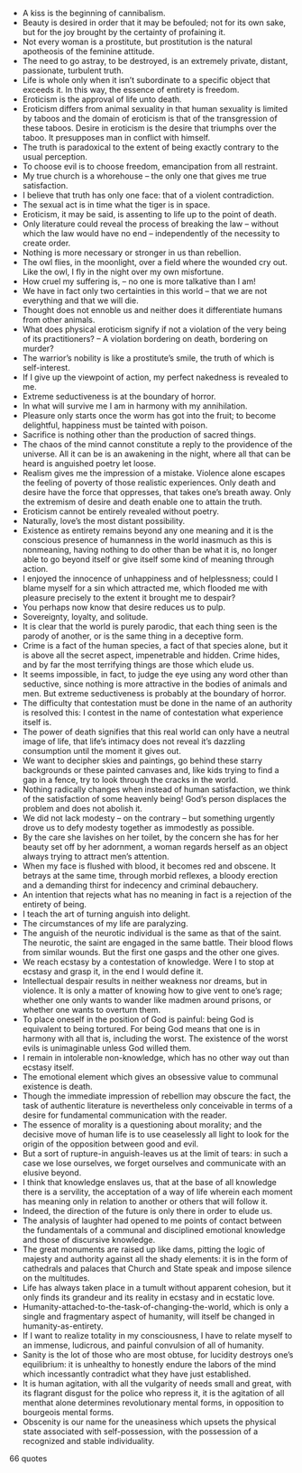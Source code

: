  - A kiss is the beginning of cannibalism.
 - Beauty is desired in order that it may be befouled; not for its own sake, but for the joy brought by the certainty of profaining it.
 - Not every woman is a prostitute, but prostitution is the natural apotheosis of the feminine attitude.
 - The need to go astray, to be destroyed, is an extremely private, distant, passionate, turbulent truth.
 - Life is whole only when it isn’t subordinate to a specific object that exceeds it. In this way, the essence of entirety is freedom.
 - Eroticism is the approval of life unto death.
 - Eroticism differs from animal sexuality in that human sexuality is limited by taboos and the domain of eroticism is that of the transgression of these taboos. Desire in eroticism is the desire that triumphs over the taboo. It presupposes man in conflict with himself.
 - The truth is paradoxical to the extent of being exactly contrary to the usual perception.
 - To choose evil is to choose freedom, emancipation from all restraint.
 - My true church is a whorehouse – the only one that gives me true satisfaction.
 - I believe that truth has only one face: that of a violent contradiction.
 - The sexual act is in time what the tiger is in space.
 - Eroticism, it may be said, is assenting to life up to the point of death.
 - Only literature could reveal the process of breaking the law – without which the law would have no end – independently of the necessity to create order.
 - Nothing is more necessary or stronger in us than rebellion.
 - The owl flies, in the moonlight, over a field where the wounded cry out. Like the owl, I fly in the night over my own misfortune.
 - How cruel my suffering is, – no one is more talkative than I am!
 - We have in fact only two certainties in this world – that we are not everything and that we will die.
 - Thought does not ennoble us and neither does it differentiate humans from other animals.
 - What does physical eroticism signify if not a violation of the very being of its practitioners? – A violation bordering on death, bordering on murder?
 - The warrior’s nobility is like a prostitute’s smile, the truth of which is self-interest.
 - If I give up the viewpoint of action, my perfect nakedness is revealed to me.
 - Extreme seductiveness is at the boundary of horror.
 - In what will survive me I am in harmony with my annihilation.
 - Pleasure only starts once the worm has got into the fruit; to become delightful, happiness must be tainted with poison.
 - Sacrifice is nothing other than the production of sacred things.
 - The chaos of the mind cannot constitute a reply to the providence of the universe. All it can be is an awakening in the night, where all that can be heard is anguished poetry let loose.
 - Realism gives me the impression of a mistake. Violence alone escapes the feeling of poverty of those realistic experiences. Only death and desire have the force that oppresses, that takes one’s breath away. Only the extremism of desire and death enable one to attain the truth.
 - Eroticism cannot be entirely revealed without poetry.
 - Naturally, love’s the most distant possibility.
 - Existence as entirety remains beyond any one meaning and it is the conscious presence of humanness in the world inasmuch as this is nonmeaning, having nothing to do other than be what it is, no longer able to go beyond itself or give itself some kind of meaning through action.
 - I enjoyed the innocence of unhappiness and of helplessness; could I blame myself for a sin which attracted me, which flooded me with pleasure precisely to the extent it brought me to despair?
 - You perhaps now know that desire reduces us to pulp.
 - Sovereignty, loyalty, and solitude.
 - It is clear that the world is purely parodic, that each thing seen is the parody of another, or is the same thing in a deceptive form.
 - Crime is a fact of the human species, a fact of that species alone, but it is above all the secret aspect, impenetrable and hidden. Crime hides, and by far the most terrifying things are those which elude us.
 - It seems impossible, in fact, to judge the eye using any word other than seductive, since nothing is more attractive in the bodies of animals and men. But extreme seductiveness is probably at the boundary of horror.
 - The difficulty that contestation must be done in the name of an authority is resolved this: I contest in the name of contestation what experience itself is.
 - The power of death signifies that this real world can only have a neutral image of life, that life’s intimacy does not reveal it’s dazzling consumption until the moment it gives out.
 - We want to decipher skies and paintings, go behind these starry backgrounds or these painted canvases and, like kids trying to find a gap in a fence, try to look through the cracks in the world.
 - Nothing radically changes when instead of human satisfaction, we think of the satisfaction of some heavenly being! God’s person displaces the problem and does not abolish it.
 - We did not lack modesty – on the contrary – but something urgently drove us to defy modesty together as immodestly as possible.
 - By the care she lavishes on her toilet, by the concern she has for her beauty set off by her adornment, a woman regards herself as an object always trying to attract men’s attention.
 - When my face is flushed with blood, it becomes red and obscene. It betrays at the same time, through morbid reflexes, a bloody erection and a demanding thirst for indecency and criminal debauchery.
 - An intention that rejects what has no meaning in fact is a rejection of the entirety of being.
 - I teach the art of turning anguish into delight.
 - The circumstances of my life are paralyzing.
 - The anguish of the neurotic individual is the same as that of the saint. The neurotic, the saint are engaged in the same battle. Their blood flows from similar wounds. But the first one gasps and the other one gives.
 - We reach ecstasy by a contestation of knowledge. Were I to stop at ecstasy and grasp it, in the end I would define it.
 - Intellectual despair results in neither weakness nor dreams, but in violence. It is only a matter of knowing how to give vent to one’s rage; whether one only wants to wander like madmen around prisons, or whether one wants to overturn them.
 - To place oneself in the position of God is painful: being God is equivalent to being tortured. For being God means that one is in harmony with all that is, including the worst. The existence of the worst evils is unimaginable unless God willed them.
 - I remain in intolerable non-knowledge, which has no other way out than ecstasy itself.
 - The emotional element which gives an obsessive value to communal existence is death.
 - Though the immediate impression of rebellion may obscure the fact, the task of authentic literature is nevertheless only conceivable in terms of a desire for fundamental communication with the reader.
 - The essence of morality is a questioning about morality; and the decisive move of human life is to use ceaselessly all light to look for the origin of the opposition between good and evil.
 - But a sort of rupture-in anguish-leaves us at the limit of tears: in such a case we lose ourselves, we forget ourselves and communicate with an elusive beyond.
 - I think that knowledge enslaves us, that at the base of all knowledge there is a servility, the acceptation of a way of life wherein each moment has meaning only in relation to another or others that will follow it.
 - Indeed, the direction of the future is only there in order to elude us.
 - The analysis of laughter had opened to me points of contact between the fundamentals of a communal and disciplined emotional knowledge and those of discursive knowledge.
 - The great monuments are raised up like dams, pitting the logic of majesty and authority against all the shady elements: it is in the form of cathedrals and palaces that Church and State speak and impose silence on the multitudes.
 - Life has always taken place in a tumult without apparent cohesion, but it only finds its grandeur and its reality in ecstasy and in ecstatic love.
 - Humanity-attached-to-the-task-of-changing-the-world, which is only a single and fragmentary aspect of humanity, will itself be changed in humanity-as-entirety.
 - If I want to realize totality in my consciousness, I have to relate myself to an immense, ludicrous, and painful convulsion of all of humanity.
 - Sanity is the lot of those who are most obtuse, for lucidity destroys one’s equilibrium: it is unhealthy to honestly endure the labors of the mind which incessantly contradict what they have just established.
 - It is human agitation, with all the vulgarity of needs small and great, with its flagrant disgust for the police who repress it, it is the agitation of all menthat alone determines revolutionary mental forms, in opposition to bourgeois mental forms.
 - Obscenity is our name for the uneasiness which upsets the physical state associated with self-possession, with the possession of a recognized and stable individuality.

66 quotes